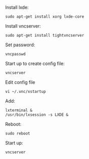 Install lxde:

```sudo apt-get install xorg lxde-core```

Install vncserver:

```sudo apt-get install tightvncserver```

Set password:

```vncpasswd```

Start up to create config file:

```vncserver```

Edit config file

```vi ~/.vnc/xstartup```

Add:

```
lxterminal &
/usr/bin/lxsession -s LXDE &
```

Reboot:

```sudo reboot```

Start up:

```vncserver```
